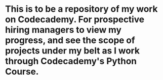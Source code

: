 # This is to be a repository of my work on Codecademy. For prospective hiring managers to view my progress, and see the scope of projects under my belt as I work through Codecademy's Python Course.
